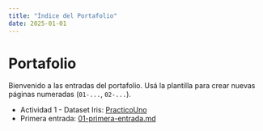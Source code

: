```yaml
---
title: "Índice del Portafolio"
date: 2025-01-01
---
```


# Portafolio

Bienvenido a las entradas del portafolio. Usá la plantilla para crear nuevas páginas numeradas
(`01-...`, `02-...`).

- Actividad 1 - Dataset Iris: [PracticoUno](../InfoActividades/PracticoUno.md)
- Primera entrada: [01-primera-entrada.md](01-primera-entrada.md)
